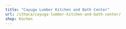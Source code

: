 ```yaml
---
title: "Cayuga Lumber Kitchen and Bath Center"
url: /ithaca/cayuga-lumber-kitchen-and-bath-center/
shop: Küchen
---
```

